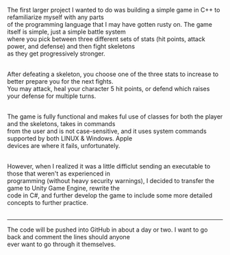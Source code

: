The first larger project I wanted to do was building a simple game in C++ to refamiliarize myself with any parts<br>
of the programming language that I may have gotten rusty on. The game itself is simple, just a simple battle system<br>
where you pick between three different sets of stats (hit points, attack power, and defense) and then fight skeletons<br>
as they get progressively stronger.<br><br>

After defeating a skeleton, you choose one of the three stats to increase to better prepare you for the next fights.<br>
You may attack, heal your character 5 hit points, or defend which raises your defense for multiple turns.<br><br>

The game is fully functional and makes ful use of classes for both the player and the skeletons, takes in commands<br>
from the user and is not case-sensitive, and it uses system commands supported by both LINUX & Windows. Apple<br>
devices are where it fails, unfortunately.<br><br>

However, when I realized it was a little difficlut sending an executable to those that weren't as experienced in<br>
programming (without heavy security warnings), I decided to transfer the game to Unity Game Engine, rewrite the<br>
code in C#, and further develop the game to include some more detailed concepts to further practice.<br>
<br>
<hr>
The code will be pushed into GitHub in about a day or two. I want to go back and comment the lines should anyone<br>
ever want to go through it themselves.
